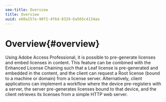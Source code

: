 ```yaml
---
seo-title: Overview
title: Overview
uuid: e60a157a-90f2-4f6d-8329-6a565c4134aa
---
```


# Overview{#overview}

Using Adobe Access Professional, it is possible to pre-generate licenses and embed licenses in content. This feature can be combined with the Enhanced License Chaining such that a Leaf license is pre-generated and embedded in the content, and the client can request a Root license (bound to a machine or domain) from a license server. Alternatively, client applications can implement a workflow where the device pre-registers with a server, the server pre-generates licenses bound to that device, and the client retrieves its licenses from a simple HTTP web server. 
